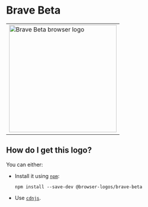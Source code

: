 # Brave Beta

<table>
    <tr height=300>
        <td>
            <a href="https://github.com/alrra/browser-logos/tree/f1818dcbc0fe9f2482d697a77a5c7e4a7334b3d2/src/brave-beta">
                <img width=290 src="https://raw.githubusercontent.com/alrra/browser-logos/f1818dcbc0fe9f2482d697a77a5c7e4a7334b3d2/src/brave-beta/brave-beta.svg?sanitize=true" alt="Brave Beta browser logo">
            </a>
        </td>
    </tr>
</table>

## How do I get this logo?

You can either:

* Install it using [`npm`][npm]:

  `npm install --save-dev @browser-logos/brave-beta`

* Use [`cdnjs`][cdnjs].

<!-- Link labels: -->

[cdnjs]: https://cdnjs.com/libraries/browser-logos
[npm]: https://www.npmjs.com/
